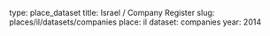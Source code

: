type: place_dataset
title: Israel / Company Register
slug: places/il/datasets/companies
place: il
dataset: companies
year: 2014
